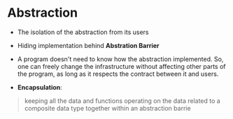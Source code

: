 # Abstraction

* The isolation of the abstraction from its users
* Hiding implementation behind __Abstration Barrier__
* A program doesn't need to know how the abstraction implemented. So, one can freely change the infrastructure without affecting other parts of the program, as long as it respects the contract between it and users.

* __Encapsulation__: 

> keeping all the data and functions operating on the data related to a composite data type together within an abstraction barrie


